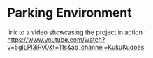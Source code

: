 # Parking Environment
link to a video showcasing the project in action : https://www.youtube.com/watch?v=5gILPl3iRv0&t=11s&ab_channel=KukuKudoes
